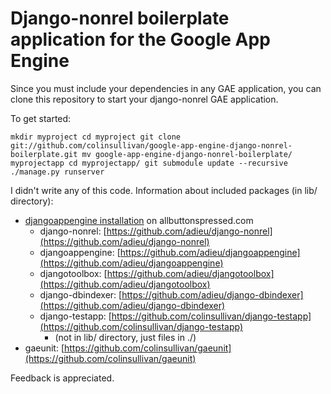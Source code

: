 # Django-nonrel boilerplate application for the Google App Engine

Since you must include your dependencies in any GAE application, you can clone this repository to start your django-nonrel GAE application.

To get started:

`mkdir myproject
cd myproject
git clone git://github.com/colinsullivan/google-app-engine-django-nonrel-boilerplate.git
mv google-app-engine-django-nonrel-boilerplate/ myprojectapp
cd myprojectapp/
git submodule update --recursive
./manage.py runserver
`

I didn't write any of this code.  Information about included packages (in lib/ directory):

* [djangoappengine installation](http://www.allbuttonspressed.com/projects/djangoappengine#installation) on allbuttonspressed.com
    * django-nonrel: [https://github.com/adieu/django-nonrel](https://github.com/adieu/django-nonrel)
    * djangoappengine: [https://github.com/adieu/djangoappengine](https://github.com/adieu/djangoappengine)
    * djangotoolbox: [https://github.com/adieu/djangotoolbox](https://github.com/adieu/djangotoolbox)
    * django-dbindexer: [https://github.com/adieu/django-dbindexer](https://github.com/adieu/django-dbindexer)
    * django-testapp: [https://github.com/colinsullivan/django-testapp](https://github.com/colinsullivan/django-testapp)
        * (not in lib/ directory, just files in ./)
* gaeunit: [https://github.com/colinsullivan/gaeunit](https://github.com/colinsullivan/gaeunit)

Feedback is appreciated.